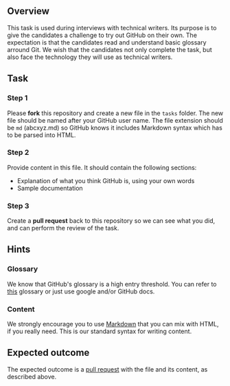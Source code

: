 ## Overview

This task is used during interviews with technical writers. Its purpose is to give the candidates a challenge to try out GitHub on their own. The expectation is that the candidates read and understand basic glossary arround Git. We wish that the candidates not only complete the task, but also face the technology they will use as technical writers.

## Task


### Step 1

Please **fork** this repository and create a new file in the `tasks` folder. The new file should be named after your GitHub user name. The file extension should be `md` (abcxyz.md) so GitHub knows it includes Markdown syntax which has to be parsed into HTML.

### Step 2

Provide content in this file. It should contain the following sections:

* Explanation of what you think GitHub is, using your own words
* Sample documentation

### Step 3

Create a **pull request** back to this repository so we can see what you did, and can perform the review of the task.

## Hints

### Glossary 

We know that GitHub's glossary is a high entry threshold. You can refer to [this](https://github.com/Writers-Instagram/GitHub-for-technical-writers-WORKSHOP#glossary) glossary or just use google and/or GitHub docs.

### Content

We strongly encourage you to use [Markdown](http://daringfireball.net/projects/markdown/syntax) that you can mix with HTML, if you really need. This is our standard syntax for writing content.

## Expected outcome

The expected outcome is a [pull request](../../issues) with the file and its content, as described above.
